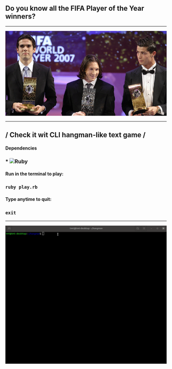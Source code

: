 ## Do you know all the FIFA Player of the Year winners?

---

![](winners.jpeg)

---

## / Check it wit CLI hangman-like text game /

#### Dependencies
### * <img alt="Ruby" src="https://img.shields.io/badge/ruby-%23CC342D.svg?&style=for-the-badge&logo=ruby&logoColor=white"/>

#### Run in the terminal to play:
### `ruby play.rb`

#### Type anytime to quit:
### `exit`

---
![](github.gif)

